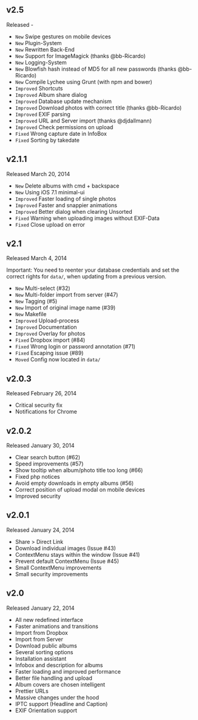 ## v2.5

Released -

- `New` Swipe gestures on mobile devices
- `New` Plugin-System
- `New` Rewritten Back-End
- `New` Support for ImageMagick (thanks @bb-Ricardo)
- `New` Logging-System
- `New` Blowfish hash instead of MD5 for all new passwords (thanks @bb-Ricardo)
- `New` Compile Lychee using Grunt (with npm and bower)
- `Improved` Shortcuts
- `Improved` Album share dialog
- `Improved` Database update mechanism
- `Improved` Download photos with correct title (thanks @bb-Ricardo)
- `Improved` EXIF parsing
- `Improved` URL and Server import (thanks @djdallmann)
- `Improved` Check permissions on upload
- `Fixed` Wrong capture date in InfoBox
- `Fixed` Sorting by takedate

## v2.1.1

Released March 20, 2014

- `New` Delete albums with cmd + backspace
- `New` Using iOS 7.1 minimal-ui
- `Improved` Faster loading of single photos
- `Improved` Faster and snappier animations
- `Improved` Better dialog when clearing Unsorted
- `Fixed` Warning when uploading images without EXIF-Data
- `Fixed` Close upload on error

## v2.1

Released March 4, 2014

Important: You need to reenter your database credentials and set the correct rights for `data/`, when updating from a previous version.

- `New` Multi-select (#32)
- `New` Multi-folder import from server (#47)
- `New` Tagging (#5)
- `New` Import of original image name (#39)
- `New` Makefile
- `Improved` Upload-process
- `Improved` Documentation
- `Improved` Overlay for photos
- `Fixed` Dropbox import (#84)
- `Fixed` Wrong login or password annotation (#71)
- `Fixed` Escaping issue (#89)
- `Moved` Config now located in `data/`

## v2.0.3

Released February 26, 2014

- Critical security fix
- Notifications for Chrome

## v2.0.2

Released January 30, 2014

- Clear search button (#62)
- Speed improvements (#57)
- Show tooltip when album/photo title too long (#66)
- Fixed php notices
- Avoid empty downloads in empty albums (#56)
- Correct position of upload modal on mobile devices
- Improved security

## v2.0.1

Released January 24, 2014

- Share > Direct Link
- Download individual images (Issue #43)
- ContextMenu stays within the window (Issue #41)
- Prevent default ContextMenu (Issue #45)
- Small ContextMenu improvements
- Small security improvements

## v2.0

Released January 22, 2014

- All new redefined interface
- Faster animations and transitions
- Import from Dropbox
- Import from Server
- Download public albums
- Several sorting options
- Installation assistant
- Infobox and description for albums
- Faster loading and improved performance
- Better file handling and upload
- Album covers are chosen intelligent
- Prettier URLs
- Massive changes under the hood
- IPTC support (Headline and Caption)
- EXIF Orientation support

